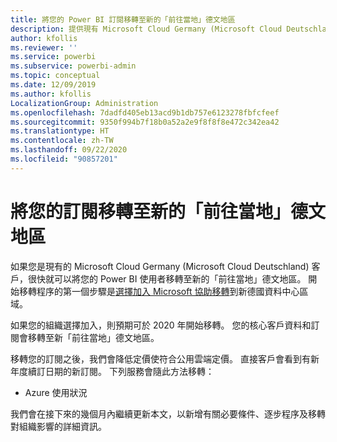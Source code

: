 ```yaml
---
title: 將您的 Power BI 訂閱移轉至新的「前往當地」德文地區
description: 提供現有 Microsoft Cloud Germany (Microsoft Cloud Deutschland) 客戶如何將其 Power BI 使用者移轉至新的「前往當地」德文地區的相關資訊。
author: kfollis
ms.reviewer: ''
ms.service: powerbi
ms.subservice: powerbi-admin
ms.topic: conceptual
ms.date: 12/09/2019
ms.author: kfollis
LocalizationGroup: Administration
ms.openlocfilehash: 7dadfd405eb13acd9b1db757e6123278fbfcfeef
ms.sourcegitcommit: 9350f994b7f18b0a52a2e9f8f8f8e472c342ea42
ms.translationtype: HT
ms.contentlocale: zh-TW
ms.lasthandoff: 09/22/2020
ms.locfileid: "90857201"
---
```

# <a name="migrate-your-subscription-to-the-new-go-local-german-regions"></a>將您的訂閱移轉至新的「前往當地」德文地區

如果您是現有的 Microsoft Cloud Germany (Microsoft Cloud Deutschland) 客戶，很快就可以將您的 Power BI 使用者移轉至新的「前往當地」德文地區。 開始移轉程序的第一個步驟是[選擇加入 Microsoft 協助移轉](/microsoft-365/enterprise/ms-cloud-germany-migration-opt-in)到新德國資料中心區域。

如果您的組織選擇加入，則預期可於 2020 年開始移轉。 您的核心客戶資料和訂閱會移轉至新「前往當地」德文地區。

移轉您的訂閱之後，我們會降低定價使符合公用雲端定價。 直接客戶會看到有新年度續訂日期的新訂閱。 下列服務會隨此方法移轉：

* Azure 使用狀況

我們會在接下來的幾個月內繼續更新本文，以新增有關必要條件、逐步程序及移轉對組織影響的詳細資訊。